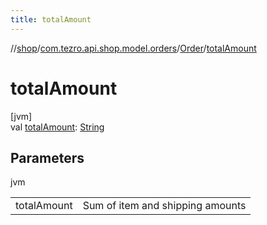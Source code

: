 ```yaml
---
title: totalAmount
---
```

//[shop](../../../index.html)/[com.tezro.api.shop.model.orders](../index.html)/[Order](index.html)/[totalAmount](total-amount.html)



# totalAmount



[jvm]\
val [totalAmount](total-amount.html): [String](https://kotlinlang.org/api/latest/jvm/stdlib/kotlin/-string/index.html)



## Parameters


jvm

| | |
|---|---|
| totalAmount | Sum of item and shipping amounts |




